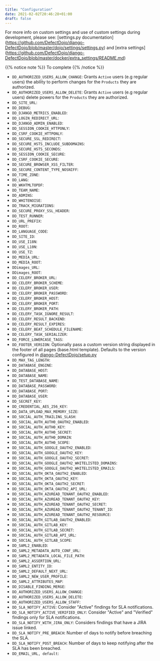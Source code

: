```yaml
---
title: "Configuration"
date: 2021-02-02T20:46:28+01:00
draft: false
---
```



For more info on custom settings and use of custom settings during
development, please see: \[settings.py
documentation\](<https://github.com/DefectDojo/django-DefectDojo/blob/master/dojo/settings/settings.py>)
and \[extra
settings\](<https://github.com/DefectDojo/django-DefectDojo/blob/master/docker/extra_settings/README.md>)

{{% notice note %}}
To complete
{{% /notice %}}



-   `DD_AUTHORIZED_USERS_ALLOW_CHANGE`: Grants `Active` users (e.g
    regular users) the ability to perform changes for the `Products`
    they are authorized.
-   `DD_AUTHORIZED_USERS_ALLOW_DELETE`: Grants `Active` users (e.g
    regular users) delete powers for the `Products` they are authorized.
-   `DD_SITE_URL`:
-   `DD_DEBUG`:
-   `DD_DJANGO_METRICS_ENABLED`:
-   `DD_LOGIN_REDIRECT_URL`:
-   `DD_DJANGO_ADMIN_ENABLED`:
-   `DD_SESSION_COOKIE_HTTPONLY`:
-   `DD_CSRF_COOKIE_HTTPONLY`:
-   `DD_SECURE_SSL_REDIRECT`:
-   `DD_SECURE_HSTS_INCLUDE_SUBDOMAINS`:
-   `DD_SECURE_HSTS_SECONDS`:
-   `DD_SESSION_COOKIE_SECURE`:
-   `DD_CSRF_COOKIE_SECURE`:
-   `DD_SECURE_BROWSER_XSS_FILTER`:
-   `DD_SECURE_CONTENT_TYPE_NOSNIFF`:
-   `DD_TIME_ZONE`:
-   `DD_LANG`:
-   `DD_WKHTMLTOPDF`:
-   `DD_TEAM_NAME`:
-   `DD_ADMINS`:
-   `DD_WHITENOISE`:
-   `DD_TRACK_MIGRATIONS`:
-   `DD_SECURE_PROXY_SSL_HEADER`:
-   `DD_TEST_RUNNER`:
-   `DD_URL_PREFIX`:
-   `DD_ROOT`:
-   `DD_LANGUAGE_CODE`:
-   `DD_SITE_ID`:
-   `DD_USE_I18N`:
-   `DD_USE_L10N`:
-   `DD_USE_TZ`:
-   `DD_MEDIA_URL`:
-   `DD_MEDIA_ROOT`:
-   `DDimages_URL`:
-   `DDimages_ROOT`:
-   `DD_CELERY_BROKER_URL`:
-   `DD_CELERY_BROKER_SCHEME`:
-   `DD_CELERY_BROKER_USER`:
-   `DD_CELERY_BROKER_PASSWORD`:
-   `DD_CELERY_BROKER_HOST`:
-   `DD_CELERY_BROKER_PORT`:
-   `DD_CELERY_BROKER_PATH`:
-   `DD_CELERY_TASK_IGNORE_RESULT`:
-   `DD_CELERY_RESULT_BACKEND`:
-   `DD_CELERY_RESULT_EXPIRES`:
-   `DD_CELERY_BEAT_SCHEDULE_FILENAME`:
-   `DD_CELERY_TASK_SERIALIZER`:
-   `DD_FORCE_LOWERCASE_TAGS`:
-   `DD_FOOTER_VERSION`: Optionally pass a custom version string
    displayed in the footer of all pages (base.html template). Defaults
    to the version configured in
    [django-DefectDojo/setup.py](https://github.com/DefectDojo/django-DefectDojo/blob/6258a8b73ecbe4c45fdd9929d5165ebed11f9021/setup.py#L7)
-   `DD_MAX_TAG_LENGTH`:
-   `DD_DATABASE_ENGINE`:
-   `DD_DATABASE_HOST`:
-   `DD_DATABASE_NAME`:
-   `DD_TEST_DATABASE_NAME`:
-   `DD_DATABASE_PASSWORD`:
-   `DD_DATABASE_PORT`:
-   `DD_DATABASE_USER`:
-   `DD_SECRET_KEY`:
-   `DD_CREDENTIAL_AES_256_KEY`:
-   `DD_DATA_UPLOAD_MAX_MEMORY_SIZE`:
-   `DD_SOCIAL_AUTH_TRAILING_SLASH`:
-   `DD_SOCIAL_AUTH_AUTH0_OAUTH2_ENABLED`:
-   `DD_SOCIAL_AUTH_AUTH0_KEY`:
-   `DD_SOCIAL_AUTH_AUTH0_SECRET`:
-   `DD_SOCIAL_AUTH_AUTH0_DOMAIN`:
-   `DD_SOCIAL_AUTH_AUTH0_SCOPE`:
-   `DD_SOCIAL_AUTH_GOOGLE_OAUTH2_ENABLED`:
-   `DD_SOCIAL_AUTH_GOOGLE_OAUTH2_KEY`:
-   `DD_SOCIAL_AUTH_GOOGLE_OAUTH2_SECRET`:
-   `DD_SOCIAL_AUTH_GOOGLE_OAUTH2_WHITELISTED_DOMAINS`:
-   `DD_SOCIAL_AUTH_GOOGLE_OAUTH2_WHITELISTED_EMAILS`:
-   `DD_SOCIAL_AUTH_OKTA_OAUTH2_ENABLED`:
-   `DD_SOCIAL_AUTH_OKTA_OAUTH2_KEY`:
-   `DD_SOCIAL_AUTH_OKTA_OAUTH2_SECRET`:
-   `DD_SOCIAL_AUTH_OKTA_OAUTH2_API_URL`:
-   `DD_SOCIAL_AUTH_AZUREAD_TENANT_OAUTH2_ENABLED`:
-   `DD_SOCIAL_AUTH_AZUREAD_TENANT_OAUTH2_KEY`:
-   `DD_SOCIAL_AUTH_AZUREAD_TENANT_OAUTH2_SECRET`:
-   `DD_SOCIAL_AUTH_AZUREAD_TENANT_OAUTH2_TENANT_ID`:
-   `DD_SOCIAL_AUTH_AZUREAD_TENANT_OAUTH2_RESOURCE`:
-   `DD_SOCIAL_AUTH_GITLAB_OAUTH2_ENABLED`:
-   `DD_SOCIAL_AUTH_GITLAB_KEY`:
-   `DD_SOCIAL_AUTH_GITLAB_SECRET`:
-   `DD_SOCIAL_AUTH_GITLAB_API_URL`:
-   `DD_SOCIAL_AUTH_GITLAB_SCOPE`:
-   `DD_SAML2_ENABLED`:
-   `DD_SAML2_METADATA_AUTO_CONF_URL`:
-   `DD_SAML2_METADATA_LOCAL_FILE_PATH`:
-   `DD_SAML2_ASSERTION_URL`:
-   `DD_SAML2_ENTITY_ID`:
-   `DD_SAML2_DEFAULT_NEXT_URL`:
-   `DD_SAML2_NEW_USER_PROFILE`:
-   `DD_SAML2_ATTRIBUTES_MAP`:
-   `DD_DISABLE_FINDING_MERGE`:
-   `DD_AUTHORIZED_USERS_ALLOW_CHANGE`:
-   `DD_AUTHORIZED_USERS_ALLOW_DELETE`:
-   `DD_AUTHORIZED_USERS_ALLOW_STAFF`:
-   `DD_SLA_NOTIFY_ACTIVE`: Consider \"Active\" findings for SLA
    notifications.
-   `DD_SLA_NOTIFY_ACTIVE_VERIFIED_ONLY`: Consider \"Active\" and
    \"Verified\" findings only for SLA notifications.
-   `DD_SLA_NOTIFY_WITH_JIRA_ONLY`: Considers findings that have a JIRA
    issue linked.
-   `DD_SLA_NOTIFY_PRE_BREACH`: Number of days to notify before
    breaching the SLA.
-   `DD_SLA_NOTIFY_POST_BREACH`: Number of days to keep notifying after
    the SLA has been breached.
-   `DD_EMAIL_URL, default`:

